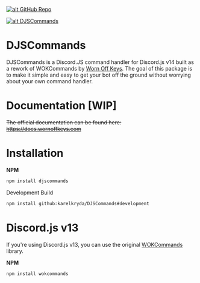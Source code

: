 <a href='https://github.com/karelkryda/DJSCommands' target='_blank'>![alt GitHub Repo](https://img.shields.io/github/stars/karelkryda/DJSCommands?style=social)</a>

<a href='https://nodei.co/npm/djscommands/' target='_blank'>![alt DJSCommands](https://nodei.co/npm/djscommands.png)</a>

# DJSCommands

DJSCommands is a Discord.JS command handler for Discord.js v14 built as a rework of WOKCommands
by [Worn Off Keys](https://github.com/AlexzanderFlores/WOKCommands). The goal of this
package is to make it simple and easy to get your bot off the ground without worrying about your own command
handler.

# Documentation [WIP]

~~The official documentation can be found here: https://docs.wornoffkeys.com~~

# Installation

**NPM**

```bash
npm install djscommands
```

Development Build

```bash
npm install github:karelkryda/DJSCommands#development
```

# Discord.js v13

If you're using Discord.js v13, you can use the original [WOKCommands](https://github.com/AlexzanderFlores/WOKCommands)
library.

**NPM**

```bash
npm install wokcommands
```
